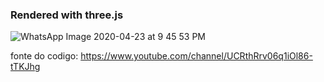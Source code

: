 ### Rendered with three.js

![WhatsApp Image 2020-04-23 at 9 45 53 PM](https://user-images.githubusercontent.com/34001403/80323971-a81de680-8804-11ea-85da-4d1c838c14f7.jpeg)

fonte do codigo: https://www.youtube.com/channel/UCRthRrv06q1iOl86-tTKJhg
